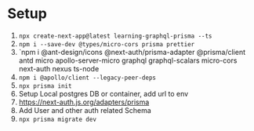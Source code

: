 # Setup
1. `npx create-next-app@latest learning-graphql-prisma --ts`
2. `npm i --save-dev @types/micro-cors prisma prettier`
3. `npm i @ant-design/icons @next-auth/prisma-adapter @prisma/client antd micro apollo-server-micro graphql graphql-scalars micro-cors next-auth nexus ts-node
4. `npm i @apollo/client --legacy-peer-deps`
5.  `npx prisma init`
6.  Setup Local postgres DB or container, add url to env
7.  https://next-auth.js.org/adapters/prisma
8.  Add User and other auth related Schema
9.  `npx prisma migrate dev`